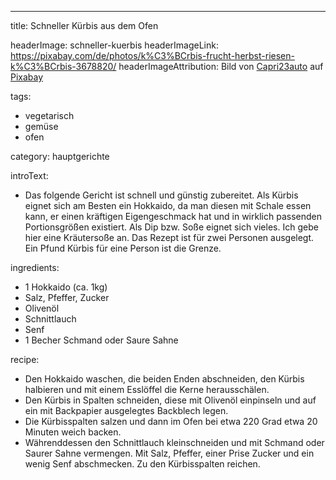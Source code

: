---
title: Schneller Kürbis aus dem Ofen

headerImage: schneller-kuerbis
headerImageLink: https://pixabay.com/de/photos/k%C3%BCrbis-frucht-herbst-riesen-k%C3%BCrbis-3678820/
headerImageAttribution: Bild von <a href="https://pixabay.com/de/users/Capri23auto-1767157/?utm_source=link-attribution&amp;utm_medium=referral&amp;utm_campaign=image&amp;utm_content=3678820">Capri23auto</a> auf <a href="https://pixabay.com/de/?utm_source=link-attribution&amp;utm_medium=referral&amp;utm_campaign=image&amp;utm_content=3678820">Pixabay</a>

tags:
  - vegetarisch
  - gemüse
  - ofen

category: hauptgerichte

introText:
  - Das folgende Gericht ist schnell und günstig zubereitet. Als Kürbis eignet sich am Besten ein Hokkaido, da man diesen mit Schale essen kann, er einen kräftigen Eigengeschmack hat und in wirklich passenden Portionsgrößen existiert. Als Dip bzw. Soße eignet sich vieles. Ich gebe hier eine Kräutersoße an. Das Rezept ist für zwei Personen ausgelegt. Ein Pfund Kürbis für eine Person ist die Grenze.

ingredients:
  - 1 Hokkaido (ca. 1kg)
  - Salz, Pfeffer, Zucker
  - Olivenöl
  - Schnittlauch
  - Senf
  - 1 Becher Schmand oder Saure Sahne

recipe:

  - Den Hokkaido waschen, die beiden Enden abschneiden, den Kürbis halbieren und mit einem Esslöffel die Kerne herausschälen.
  - Den Kürbis in Spalten schneiden, diese mit Olivenöl einpinseln und auf ein mit Backpapier ausgelegtes Backblech legen.
  - Die Kürbisspalten salzen und dann im Ofen bei etwa 220 Grad etwa 20 Minuten weich backen.
  - Währenddessen den Schnittlauch kleinschneiden und mit Schmand oder Saurer Sahne vermengen. Mit Salz, Pfeffer, einer Prise Zucker und ein wenig Senf abschmecken. Zu den Kürbisspalten reichen.
